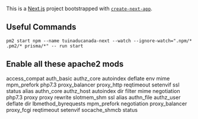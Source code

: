This is a [Next.js](https://nextjs.org/) project bootstrapped with [`create-next-app`](https://github.com/vercel/next.js/tree/canary/packages/create-next-app).

## Useful Commands
```pm2 start npm --name tuinaducanada-next --watch --ignore-watch=".npm/* .pm2/* prisma/*" -- run start```

## Enable all these apache2 mods
access_compat
auth_basic
authz_core
autoindex
deflate
env
mime
mpm_prefork
php7.3
proxy_balancer
proxy_http
reqtimeout
setenvif
ssl
status
alias
authn_core
authz_host
autoindex
dir
filter
mime
negotiation
php7.3
proxy
proxy
rewrite
slotmem_shm
ssl
alias
authn_file
authz_user
deflate
dir
lbmethod_byrequests
mpm_prefork
negotiation
proxy_balancer
proxy_fcgi
reqtimeout
setenvif
socache_shmcb
status